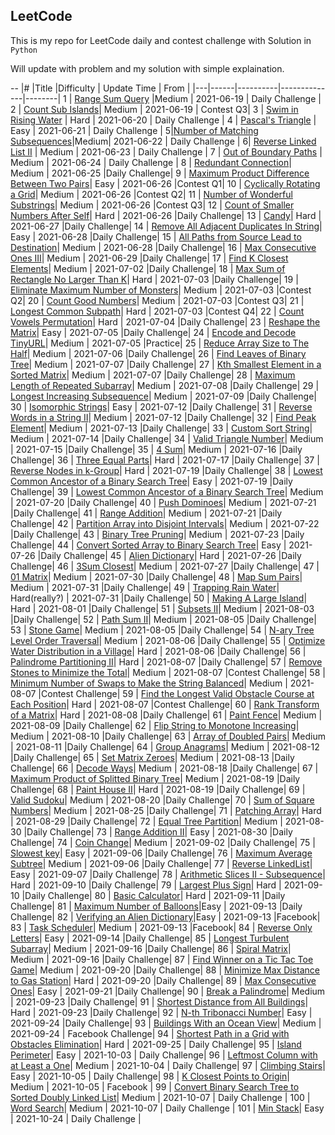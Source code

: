 ## LeetCode

This is my repo for LeetCode daily and contest challenge with Solution in `Python`

Will update with problem and my solution with simple explaination.

--
|\# |Title |Difficulty | Update Time | From |
|---|------|----------|--------------|--------|
1   |  [Range Sum Query](leetcode/1/Readme.md)   |Medium  |   2021-06-19 | Daily Challenge |
2    | [ Count Sub Islands](leetcode/2/Readme.md)| Medium | 2021-06-19 | Contest Q3|
3    | [Swim in Rising Water](leetcode/3/Readme.md) | Hard | 2021-06-20 | Daily Challenge |
4 | [Pascal's Triangle](leetcode/4/Readme.md) | Easy | 2021-06-21 | Daily Challenge |
5|[Number of Matching Subsequences](leetcode/5/Readme.md)|Medium| 2021-06-22 | Daily Challenge |
6| [Reverse Linked List II](leetcode/6/Readme.md) | Medium | 2021-06-23 | Daily Challenge |
7 | [Out of Boundary Paths](leetcode/7/Readme.md) | Medium | 2021-06-24 | Daily Challenge |
8 | [Redundant Connection](leetcode/8/Readme.md)| Medium | 2021-06-25 |Daily Challenge|
9 | [Maximum Product Difference Between Two Pairs](leetcode/9/Readme.md)| Easy | 2021-06-26 |Contest Q1|
10 | [Cyclically Rotating a Grid](leetcode/10/Readme.md)| Medium | 2021-06-26 |Contest Q2|
11 | [Number of Wonderful Substrings](leetcode/11/Readme.md)| Medium | 2021-06-26 |Contest Q3|
12 | [Count of Smaller Numbers After Self](leetcode/12/Readme.md)| Hard | 2021-06-26 |Daily Challenge|
13 | [Candy](leetcode/13/Readme.md)| Hard | 2021-06-27 |Daily Challenge|
14 | [Remove All Adjacent Duplicates In String](leetcode/14/Readme.md)| Easy | 2021-06-28 |Daily Challenge|
15 | [All Paths from Source Lead to Destination](leetcode/15/Readme.md)| Medium | 2021-06-28 |Daily Challenge|
16 | [Max Consecutive Ones III](leetcode/16/Readme.md)| Medium | 2021-06-29 |Daily Challenge|
17 | [Find K Closest Elements](leetcode/17/Readme.md)| Medium | 2021-07-02 |Daily Challenge|
18 | [Max Sum of Rectangle No Larger Than K](leetcode/18/Readme.md)| Hard | 2021-07-03 |Daily Challenge|
19 | [Eliminate Maximum Number of Monsters](leetcode/19/Readme.md)| Medium | 2021-07-03 |Contest Q2|
20 | [Count Good Numbers](leetcode/20/Readme.md)| Medium | 2021-07-03 |Contest Q3|
21 | [Longest Common Subpath](leetcode/21/Readme.md)| Hard | 2021-07-03 |Contest Q4|
22 | [Count Vowels Permutation](leetcode/22/Readme.md)| Hard | 2021-07-04 |Daily Challenge|
23 | [Reshape the Matrix](leetcode/23/Readme.md)| Easy | 2021-07-05 |Daily Challenge|
24 | [Encode and Decode TinyURL](leetcode/24/Readme.md)| Medium | 2021-07-05 |Practice|
25 | [Reduce Array Size to The Half](leetcode/25/Readme.md)| Medium | 2021-07-06 |Daily Challenge|
26 | [Find Leaves of Binary Tree](leetcode/26/Readme.md)| Medium | 2021-07-07 |Daily Challenge|
27 | [Kth Smallest Element in a Sorted Matrix](leetcode/27/Readme.md)| Medium | 2021-07-07 |Daily Challenge|
28 | [Maximum Length of Repeated Subarray](leetcode/28/Readme.md)| Medium | 2021-07-08 |Daily Challenge|
29 | [Longest Increasing Subsequence](leetcode/29/Readme.md)| Medium | 2021-07-09 |Daily Challenge|
30 | [ Isomorphic Strings](leetcode/30/Readme.md)| Easy | 2021-07-12 |Daily Challenge|
31 | [Reverse Words in a String II](leetcode/31/Readme.md)| Medium | 2021-07-12 |Daily Challenge|
32 | [Find Peak Element](leetcode/32/Readme.md)| Medium | 2021-07-13 |Daily Challenge|
33 | [Custom Sort String](leetcode/33/Readme.md)| Medium | 2021-07-14 |Daily Challenge|
34 | [Valid Triangle Number](leetcode/34/Readme.md)| Medium | 2021-07-15 |Daily Challenge|
35 | [4 Sum](leetcode/35/Readme.md)| Medium | 2021-07-16 |Daily Challenge|
36 | [Three Equal Parts](leetcode/36/Readme.md)| Hard | 2021-07-17 |Daily Challenge|
37 | [Reverse Nodes in k-Group](leetcode/37/Readme.md)| Hard | 2021-07-19 |Daily Challenge|
38 | [Lowest Common Ancestor of a Binary Search Tree](leetcode/38/Readme.md)| Easy | 2021-07-19 |Daily Challenge|
39 | [Lowest Common Ancestor of a Binary Search Tree](leetcode/39/Readme.md)| Medium | 2021-07-20 |Daily Challenge|
40 | [Push Dominoes](leetcode/40/Readme.md)| Medium | 2021-07-21 |Daily Challenge|
41 | [Range Addition](leetcode/41/Readme.md)| Medium | 2021-07-21 |Daily Challenge|
42 | [Partition Array into Disjoint Intervals](leetcode/42/Readme.md)| Medium | 2021-07-22 |Daily Challenge|
43 | [Binary Tree Pruning](leetcode/43/Readme.md)| Medium | 2021-07-23 |Daily Challenge|
44 | [Convert Sorted Array to Binary Search Tree](leetcode/44/Readme.md)| Easy | 2021-07-26 |Daily Challenge|
45 | [Alien Dictionary](leetcode/45/Readme.md)| Hard | 2021-07-26 |Daily Challenge|
46 | [3Sum Closest](leetcode/46/Readme.md)| Medium | 2021-07-27 |Daily Challenge|
47 | [01 Matrix](leetcode/47/Readme.md)| Medium | 2021-07-30 |Daily Challenge|
48 | [Map Sum Pairs](leetcode/48/Readme.md)| Medium | 2021-07-31 |Daily Challenge|
49 | [Trapping Rain Water](leetcode/49/Readme.md)| Hard(really?) | 2021-07-31 |Daily Challenge|
50 | [Making A Large Island](leetcode/50/Readme.md)| Hard | 2021-08-01 |Daily Challenge|
51 | [Subsets II](leetcode/51/Readme.md)| Medium | 2021-08-03 |Daily Challenge|
52 | [Path Sum II](leetcode/52/Readme.md)| Medium | 2021-08-05 |Daily Challenge|
53 | [Stone Game](leetcode/53/Readme.md)| Medium | 2021-08-05 |Daily Challenge|
54 | [N-ary Tree Level Order Traversal](leetcode/54/Readme.md)| Medium | 2021-08-06 |Daily Challenge|
55 | [Optimize Water Distribution in a Village](leetcode/55/Readme.md)| Hard | 2021-08-06 |Daily Challenge|
56 | [Palindrome Partitioning II](leetcode/56/Readme.md)| Hard | 2021-08-07 |Daily Challenge|
57 | [Remove Stones to Minimize the Total](leetcode/57/Readme.md)| Medium | 2021-08-07 |Contest Challenge|
58 | [Minimum Number of Swaps to Make the String Balanced](leetcode/58/Readme.md)| Medium | 2021-08-07 |Contest Challenge|
59 | [Find the Longest Valid Obstacle Course at Each Position](leetcode/59/Readme.md)| Hard | 2021-08-07 |Contest Challenge|
60 | [Rank Transform of a Matrix](leetcode/60/Readme.md)| Hard | 2021-08-08 |Daily Challenge|
61 | [ Paint Fence](leetcode/61/Readme.md)| Medium | 2021-08-09 |Daily Challenge|
62 | [Flip String to Monotone Increasing](leetcode/62/Readme.md)| Medium | 2021-08-10 |Daily Challenge|
63 | [Array of Doubled Pairs](leetcode/63/Readme.md)| Medium | 2021-08-11 |Daily Challenge|
64 | [Group Anagrams](leetcode/64/Readme.md)| Medium | 2021-08-12 |Daily Challenge|
65 | [Set Matrix Zeroes](leetcode/65/Readme.md)| Medium | 2021-08-13 |Daily Challenge|
66 | [Decode Ways](leetcode/66/Readme.md)| Medium | 2021-08-18 |Daily Challenge|
67 | [Maximum Product of Splitted Binary Tree](leetcode/67/Readme.md)| Medium | 2021-08-19 |Daily Challenge|
68 | [Paint House II](leetcode/68/Readme.md)| Hard | 2021-08-19 |Daily Challenge|
69 | [Valid Sudoku](leetcode/69/Readme.md)| Medium | 2021-08-20 |Daily Challenge|
70 | [Sum of Square Numbers](leetcode/70/Readme.md)| Medium | 2021-08-25 |Daily Challenge|
71 | [Patching Array](leetcode/71/Readme.md)| Hard | 2021-08-29 |Daily Challenge|
72 | [Equal Tree Partition](leetcode/72/Readme.md)| Medium | 2021-08-30 |Daily Challenge|
73 | [Range Addition II](leetcode/73/Readme.md)| Easy | 2021-08-30 |Daily Challenge|
74 | [Coin Change](leetcode/74/Readme.md)| Medium | 2021-09-02 |Daily Challenge|
75 | [Slowest key](leetcode/75/Readme.md)| Easy | 2021-09-06 |Daily Challenge|
76 | [Maximum Average Subtree](leetcode/76/Readme.md)| Medium | 2021-09-06 |Daily Challenge|
77 | [Reverse LinkedList](leetcode/77/Readme.md)| Easy | 2021-09-07 |Daily Challenge|
78 | [Arithmetic Slices II - Subsequence](leetcode/78/Readme.md)| Hard | 2021-09-10 |Daily Challenge|
79 | [Largest Plus Sign](leetcode/79/Readme.md)| Hard | 2021-09-10 |Daily Challenge|
80 | [Basic Calculator](leetcode/80/Readme.md)| Hard | 2021-09-11 |Daily Challenge|
81 | [Maximum Number of Balloons](leetcode/81/Readme.md)|Easy | 2021-09-13 |Daily Challenge|
82 | [Verifying an Alien Dictionary](leetcode/82/Readme.md)|Easy | 2021-09-13 |Facebook|
83 | [Task Scheduler](leetcode/83/Readme.md)| Medium | 2021-09-13 |Facebook|
84 | [Reverse Only Letters](leetcode/84/Readme.md)| Easy | 2021-09-14 |Daily Challenge|
85 | [Longest Turbulent Subarray](leetcode/85/Readme.md)| Medium | 2021-09-16 |Daily Challenge|
86 | [Spiral Matrix](leetcode/86/Readme.md)| Medium | 2021-09-16 |Daily Challenge|
87 | [Find Winner on a Tic Tac Toe Game](leetcode/87/Readme.md)| Medium | 2021-09-20 |Daily Challenge|
88 | [Minimize Max Distance to Gas Station](leetcode/88/Readme.md)| Hard | 2021-09-20 |Daily Challenge|
89 | [Max Consecutive Ones](leetcode/89/Readme.md)| Easy | 2021-09-21 |Daily Challenge|
90 | [Break a Palindrome](leetcode/90/Readme.md)| Medium | 2021-09-23 |Daily Challenge|
91 | [Shortest Distance from All Buildings](leetcode/91/Readme.md)| Hard | 2021-09-23 |Daily Challenge|
92 | [N-th Tribonacci Number](leetcode/92/Readme.md)| Easy | 2021-09-24 |Daily Challenge|
93 | [Buildings With an Ocean View](leetcode/93/Readme.md)| Medium | 2021-09-24 | Facebook Challenge|
94 | [Shortest Path in a Grid with Obstacles Elimination](leetcode/94/Readme.md)| Hard | 2021-09-25 | Daily Challenge|
95 | [Island Perimeter](leetcode/95/Readme.md)| Easy | 2021-10-03 | Daily Challenge|
96 | [Leftmost Column with at Least a One](leetcode/96/Readme.md)| Medium | 2021-10-04 | Daily Challenge|
97 | [Climbing Stairs](leetcode/97/Readme.md)| Easy | 2021-10-05 | Daily Challenge|
98 | [K Closest Points to Origin](leetcode/98/Readme.md)| Medium | 2021-10-05 | Facebook |
99 | [Convert Binary Search Tree to Sorted Doubly Linked List](leetcode/99/Readme.md)| Medium | 2021-10-07 | Daily Challenge |
100 | [Word Search](leetcode/100/Readme.md)| Medium | 2021-10-07 | Daily Challenge |
101 | [Min Stack](leetcode/101/Readme.md)| Easy | 2021-10-24 | Daily Challenge |
